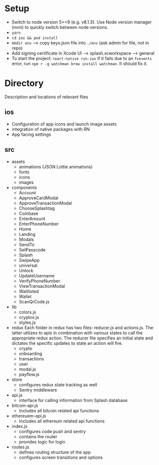 # Setup

* Switch to node version 5><9 (e.g. v8.1.3). Use Node version manager (nvm) to quickly switch between node versions.
* `yarn`
* `cd ios && pod install`
* `mkdir env` --> copy keys.json file into `./env` (ask admin for file, not in repo)
* Add signing certificate in Xcode UI --> splash.xcworkspace --> general
* To start the project: `react-native run-ios`
  If it fails due to an `fsevents` error, run
  `npm r -g watchman brew install watchman`. It should fix it.

# Directory
Description and locations of relevant files

## ios
* Configuration of app icons and launch image assets
* integration of native packages with RN
* App facing settings

## src
* assets
	* animations (JSON Lottie animations)
	* fonts
	* icons
	* images
* components
	* Account
	* ApproveCardModal
	* ApproveTransactionModal
	* ChooseSplashtag
	* Coinbase
	* EnterAmount
	* EnterPhoneNumber
	* Home
	* Landing
	* Modals
	* SendTo
	* SetPasscode
	* Splash
	* SwipeApp
	* universal
	* Unlock
	* UpdateUsername
	* VerifyPhoneNumber
	* ViewTransactionModal
	* Waitlisted
	* Wallet
	* ScanQrCode.js
* lib
	* colors.js
	* cryptos.js
	* styles.js
* redux
Each folder in redux has two files: reducer.js and actions.js. The latter utilizes to apis in combination with various states to call the appropriate redux action. The reducer file specifies an initial state and dictates the specific updates to state an action will fire.
	* crypto
	* onboarding
	* transactions
	* user
	* modal.js
	* payflow.js
* store
	* configures redux state tracking as well
	* Sentry middleware
* api.js
	* interface for calling information from Splash database
* bitcoin-api.js
	* Includes all bitcoin related api functions
* ethereuem-api.js
	* Includes all ethereum related api functions
* index.js
	* configures code push and sentry
	* contains the router
	* provides logic for login
* routes.js
	* defines routing structure of the app
	* configures screen transitions and options
